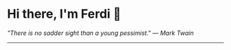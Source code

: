 <h1>Hi there, I'm Ferdi 👋</h1>

<p><em>
  "There is no sadder sight than a young pessimist." — Mark Twain
</em></p>

---
